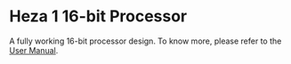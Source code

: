 # Heza 1 16-bit Processor
A fully working 16-bit processor design.
To know more, please refer to the [User Manual](https://github.com/franzageek/heza-cpu/Heza_1_Processor_User_Manual.pdf).
